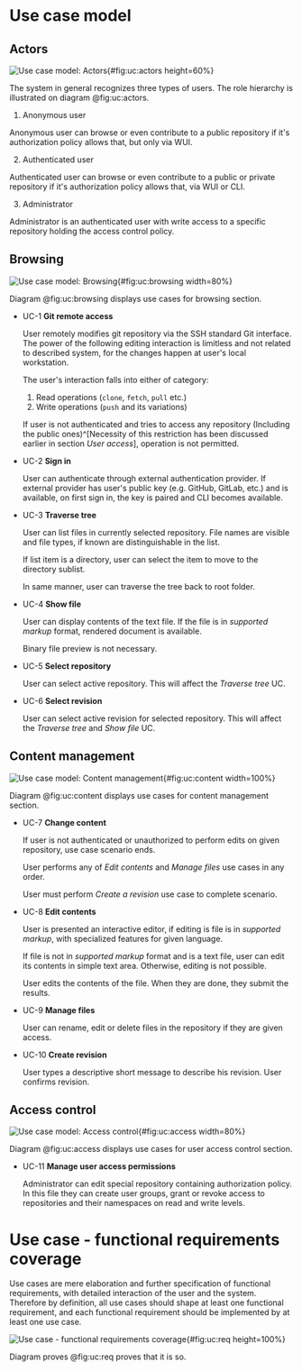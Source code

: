 # Use case model

## Actors

![Use case model: Actors](./src/assets/diagram/actors){#fig:uc:actors height=60%}

The system in general recognizes three types of users. The role hierarchy is illustrated on diagram @fig:uc:actors.

1. Anonymous user

  Anonymous user can browse or even contribute to a public repository if it's authorization policy allows that, but only via WUI.

2. Authenticated user

  Authenticated user can browse or even contribute to a public or private repository if it's authorization policy allows that, via WUI or CLI.

3. Administrator

  Administrator is an authenticated user with write access to a specific repository holding the access control policy.

## Browsing

![Use case model: Browsing](./src/assets/diagram/uc-browsing){#fig:uc:browsing width=80%}

Diagram @fig:uc:browsing displays use cases for browsing section.

- UC-1 **Git remote access**

  User remotely modifies git repository via the SSH standard Git interface.
  The power of the following editing interaction is limitless and not related to described system, for the changes happen at user's local workstation.

  The user's interaction falls into either of category:

  1. Read operations (`clone`, `fetch`, `pull` etc.)
  1. Write operations (`push` and its variations)

  If user is not authenticated and tries to access any repository (Including the public ones)^[Necessity of this restriction has been discussed earlier in section _User access_], operation is not permitted.

- UC-2 **Sign in**

  User can authenticate through external authentication provider. If external provider has user's public key (e.g. GitHub, GitLab, etc.) and is available, on first sign in, the key is paired and CLI becomes available.

- UC-3 **Traverse tree**

  User can list files in currently selected repository. File names are visible and file types, if known are distinguishable in the list.

  If list item is a directory, user can select the item to move to the directory sublist.

  In same manner, user can traverse the tree back to root folder.

- UC-4 **Show file**

  User can display contents of the text file. If the file is in _supported markup_ format, rendered document is available.

  Binary file preview is not necessary.

- UC-5 **Select repository**

  User can select active repository. This will affect the _Traverse tree_ UC.
  
- UC-6 **Select revision**

  User can select active revision for selected repository. This will affect the _Traverse tree_ and _Show file_ UC.


## Content management

![Use case model: Content management](./src/assets/diagram/uc-content){#fig:uc:content width=100%}

Diagram @fig:uc:content displays use cases for content management section.

- UC-7 **Change content**

  If user is not authenticated or unauthorized to perform edits on given repository, use case scenario ends.

  User performs any of *Edit contents* and *Manage files* use cases in any order.

  User must perform *Create a revision* use case to complete scenario.

- UC-8 **Edit contents**

  User is presented an interactive editor, if editing is file is in *supported markup*, with specialized features for given language.

  If file is not in *supported markup* format and is a text file, user can edit its contents in simple text area.
  Otherwise, editing is not possible.

  User edits the contents of the file.
  When they are done, they submit the results.

- UC-9 **Manage files**

  User can rename, edit or delete files in the repository if they are given access.

- UC-10 **Create revision**

  User types a descriptive short message to describe his revision.
  User confirms revision.


## Access control

![Use case model: Access control](./src/assets/diagram/uc-access){#fig:uc:access width=80%}

Diagram @fig:uc:access displays use cases for user access control section.

- UC-11 **Manage user access permissions**

  Administrator can edit special repository containing authorization policy.
  In this file they can create user groups, grant or revoke access to repositories and their namespaces on read and write levels.

# Use case - functional requirements coverage

Use cases are mere elaboration and further specification of functional requirements, with detailed interaction of the user and the system.
Therefore by definition, all use cases should shape at least one functional requirement, and each functional requirement should be implemented by at least one use case.

![Use case - functional requirements coverage](./src/assets/diagram/uc-req){#fig:uc:req height=100%}

Diagram proves @fig:uc:req proves that it is so.